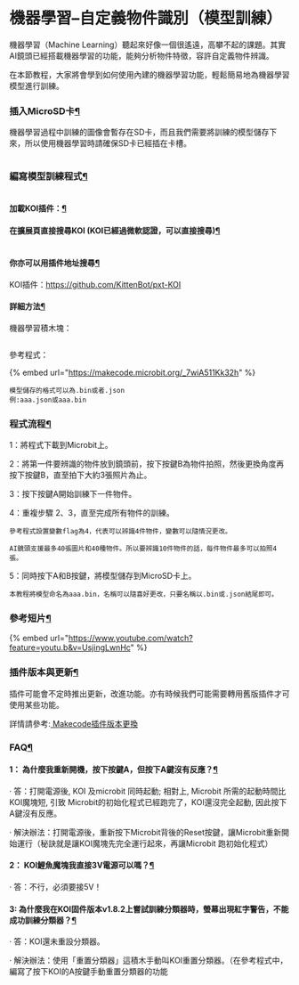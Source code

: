 # 機器學習–自定義物件識別（模型訓練）

機器學習（Machine Learning）聽起來好像一個很遙遠，高攀不起的課題。其實AI鏡頭已經搭載機器學習的功能，能夠分析物件特徵，容許自定義物件辨識。

在本節教程，大家將會學到如何使用內建的機器學習功能，輕鬆簡易地為機器學習模型進行訓練。

### 插入MicroSD卡[¶](broken-reference)

機器學習過程中訓練的圖像會暫存在SD卡，而且我們需要將訓練的模型儲存下來，所以使用機器學習時請確保SD卡已經插在卡槽。

<figure><img src="https://kittenbothk.readthedocs.io/en/latest/_images/022.png" alt=""><figcaption></figcaption></figure>

### 編寫模型訓練程式[¶](broken-reference)

<figure><img src="https://kittenbothk.readthedocs.io/en/latest/_images/mcbanner.png" alt=""><figcaption></figcaption></figure>

#### 加載KOI插件：[¶](broken-reference)

#### 在擴展頁直接搜尋KOI (KOI已經過微軟認證，可以直接搜尋)[¶](broken-reference)

<figure><img src="https://kittenbothk.readthedocs.io/en/latest/_images/koi_search.png" alt=""><figcaption></figcaption></figure>

#### 你亦可以用插件地址搜尋[¶](broken-reference)

KOI插件：https://github.com/KittenBot/pxt-KOI

#### 詳細方法[¶](broken-reference)

機器學習積木塊：

<figure><img src="https://kittenbothk.readthedocs.io/en/latest/_images/8.png" alt=""><figcaption></figcaption></figure>

參考程式：

{% embed url="https://makecode.microbit.org/_7wiA511Kk32h" %}

```
模型儲存的格式可以為.bin或者.json
例:aaa.json或aaa.bin
```

### 程式流程[¶](broken-reference)

1：將程式下載到Microbit上。

2：將第一件要辨識的物件放到鏡頭前，按下按鍵B為物件拍照，然後更換角度再按下按鍵B，直至拍下大約3張照片為止。

3：按下按鍵A開始訓練下一件物件。

4：重複步驟 2、3，直至完成所有物件的訓練。

```
參考程式設置變數flag為4，代表可以辨識4件物件，變數可以隨情況更改。

AI鏡頭支援最多40張圖片和40種物件。所以要辨識10件物件的話，每件物件最多可以拍照4張。
```

5：同時按下A和B按鍵，將模型儲存到MicroSD卡上。

```
本教程將模型命名為aaa.bin，名稱可以隨喜好更改，只要名稱以.bin或.json結尾即可。
```

### 參考短片[¶](broken-reference)

{% embed url="https://www.youtube.com/watch?feature=youtu.b&v=UsjingLwnHc" %}

### 插件版本與更新[¶](broken-reference)

插件可能會不定時推出更新，改進功能。亦有時候我們可能需要轉用舊版插件才可使用某些功能。

詳情請參考:[ Makecode插件版本更換](../../../ge-bian-cheng-ping-tai-jie-shao/makecode/makecodeextupdate.md)

### FAQ[¶](broken-reference)

#### 1： 為什麼我重新開機，按下按鍵A，但按下A鍵沒有反應？[¶](broken-reference)

· 答：打開電源後, KOI 及microbit 同時起動; 相對上, Microbit 所需的起動時間比KOI魔塊短, 引致 Microbit的初始化程式已經跑完了，KOI還沒完全起動, 因此按下A鍵沒有反應。

· 解決辦法：打開電源後，重新按下Microbit背後的Reset按鍵，讓Microbit重新開始運行（秘訣就是讓KOI魔塊先完全運行起來，再讓Microbit 跑初始化程式）

#### 2： KOI鯉魚魔塊我直接3V電源可以嗎？[¶](broken-reference)

· 答：不行，必須要接5V！

#### 3: 為什麼我在KOI固件版本v1.8.2上嘗試訓練分類器時，螢幕出現紅字警告，不能成功訓練分類器？[¶](broken-reference)

· 答：KOI還未重設分類器。

· 解決辦法：使用「重置分類器」這積木手動叫KOI重置分類器。（在參考程式中，編寫了按下KOI的A按鍵手動重置分類器的功能

